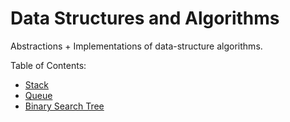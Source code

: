 # Data Structures and Algorithms

Abstractions + Implementations of data-structure algorithms.

Table of Contents:
* [Stack](./stack)
* [Queue](./queue)
* [Binary Search Tree](./binary_search_tree)
